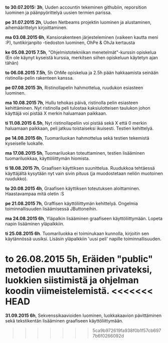 **to 30.07.2015: 3h**, Uuden accountin tekeminen githubiin, reporsition luominen ja päänpyörittelyä uusien termien parissa.

**pe 31.07.2015 2h**, Uuden Netbeams projektin luominen ja alustaminen, aihemäärittelyn kirjoittaminen.

**ma 03.08.2015 6h**, Kansiorakenteen järjesteleminen (vaikeen kautta meni :P), tuntikirjanpito -tiedoston luominen, OhPe & OhJa kertausta

**ke 05.08.2015 7.5h**, "Ohjelmistotekniikan menetelmät"-kurssin opiskelua (En ole käynyt kyseistä kurssia, merkitsen siihen opiskeluun käytetyn ajan tähän)

**to 06.08.2015 7.5h**, 5h OhMe opiskelua ja 2.5h pään hakkaamista seinään ristinolla-pelin rakenteen kanssa. 

**pe 07.08.2015 3h**, Ristinollapelin hahmottelua, ruudukon esiasteen luominen.

**ma 10.08.2015 7h**, Hullu tehokas päivä, ristinolla pelin esiasteen kehittäminen. Nyt ristinolla peli tulostaa kaksiulotteisen taulukon johon käyttäjä voi pistää X merkin haluamaan paikkaan.

**ti 11.08.2015 6.5h**, Nyt ristinollapeliin voi pistää sekä X että 0 merkin haluamaan paikkaan, peli jatkuu toistaiseksi ikuisesti. Testien kehittelyä.

**pe 14.08.2015 6h**, Tuomariluokan hahmottelua sekä testien tekemistä kyseiselle luokalle.

**ma 17.08.2015 5h**, Tuomariluokan toteuttaminen, testien lisääminen tuomariluokkaa, käyttöliittymän hiomista.

**ti 18.08.2015 7h**, Graafisen käyttiksen suunittelua. Ruudukkoa tehtäessä käyttäjältä kysytään nyt vain sivin pituus (ja muodostetaan neliön muotoinen ruudukko).

**to 20.08.2015 4h**, Graafisen käyttiksen toteutuksen aloittaminen. Haastavampaa mitä oletin :S

**pe 21.08.2015 7h**, Graffisen käyttöliittymän kehittelyä. Ongelmia toiminnallisuuden lisäämisessä JButtoneihin.

**ma 24.08.2015 6h**, Yläpalkin lisääminen graafiseen käyttöliittymään. Lopeta napin lisääminen yläpalkkiin. 

**ti 25.08.2015 6h**. Tuomariluokka ei toiminukaan kunnolla, kirjoitin sen käytännössä uusiksi. Lisäsin yläpalkkiin 'uusi peli' napille toiminnallisuuden.

**to 26.08.2015 5h**, Eräiden "public" metodien muuttaminen privateksi, luokkien siistimistä ja ohjelman koodin viimeistelemistä.
<<<<<<< HEAD
=======

**31.09.2015 6h**, Sekvenssikaavioiden luominen, luokkakaavion pävittäminen sekä tekstikentän lisääminen graafiseen käyttöliittymään.
>>>>>>> 5ca9b972619fa938f0b1f57cb6977b6f0266092d
